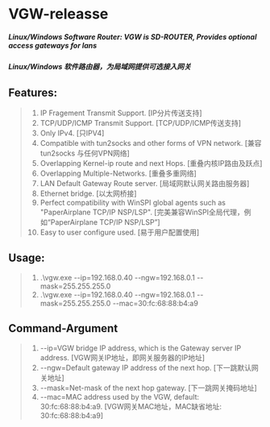 # VGW-releasse
##### Linux/Windows Software Router: VGW is SD-ROUTER, Provides optional access gateways for lans #####
##### Linux/Windows 软件路由器，为局域网提供可选接入网关 #####

## Features: ##
> 1. IP Fragement Transmit Support. [IP分片传送支持]
> 2. TCP/UDP/ICMP Transmit Support. [TCP/UDP/ICMP传送支持]
> 3. Only IPv4. [只IPV4]
> 4. Compatible with tun2socks and other forms of VPN network. [兼容 tun2socks 与任何VPN网络]
> 5. Overlapping Kernel-ip route and next Hops. [重叠内核IP路由及跃点]
> 6. Overlapping Multiple-Networks. [重叠多重网络]
> 7. LAN Default Gateway Route server. [局域网默认网关路由服务器]
> 8. Ethernet bridge. [以太网桥接]
> 9. Perfect compatibility with WinSPI global agents such as "PaperAirplane TCP/IP NSP/LSP". [完美兼容WinSPI全局代理，例如“PaperAirplane TCP/IP NSP/LSP”]
> 10. Easy to user configure used. [易于用户配置使用]

## Usage: ##
> 1. .\vgw.exe --ip=192.168.0.40 --ngw=192.168.0.1 --mask=255.255.255.0
> 2. .\vgw.exe --ip=192.168.0.40 --ngw=192.168.0.1 --mask=255.255.255.0 --mac=30:fc:68:88:b4:a9

## Command-Argument ##
> 1. --ip=VGW bridge IP address, which is the Gateway server IP address. [VGW网关IP地址，即网关服务器的IP地址]
> 2. --ngw=Default gateway IP address of the next hop. [下一跳默认网关地址]
> 3. --mask=Net-mask of the next hop gateway. [下一跳网关掩码地址]
> 4. --mac=MAC address used by the VGW, default: 30:fc:68:88:b4:a9. [VGW网关MAC地址，MAC缺省地址: 30:fc:68:88:b4:a9]
